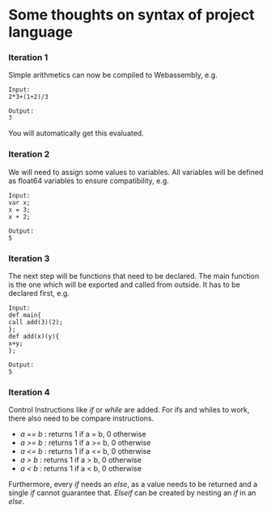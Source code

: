 # Some thoughts on syntax of project language

### Iteration 1

Simple arithmetics can now be compiled to Webassembly, e.g.

```
Input:
2*3+(1+2)/3

Output:
7
```

You will automatically get this evaluated.

### Iteration 2

We will need to assign some values to variables. All variables will be defined as float64 variables to ensure compatibility, e.g.

```
Input:
var x;
x = 3;
x + 2;

Output:
5
```

### Iteration 3

The next step will be functions that need to be declared. The main function is the one which will be exported and called from outside. It has to be declared first, e.g.

```
Input:
def main{
call add(3)(2);
};
def add(x)(y){
x+y;
};

Output:
5
```

### Iteration 4

Control Instructions like *if* or *while* are added. For ifs and whiles to work, there also need to be compare instructions.

* *a == b* : returns 1 if a = b, 0 otherwise
* *a >= b* : returns 1 if a >= b, 0 otherwise
* *a <= b* : returns 1 if a <= b, 0 otherwise
* *a > b* : returns 1 if a > b, 0 otherwise
* *a < b* : returns 1 if a < b, 0 otherwise

Furthermore, every *if* needs an *else*, as a value needs to be returned and a single *if* cannot guarantee that. *Elseif* can be created by nesting an *if* in an *else*. 